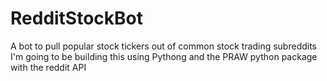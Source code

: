# RedditStockBot
A bot to pull popular stock tickers out of common stock trading subreddits
I'm going to be building this using Pythong and the PRAW python package with the reddit API
